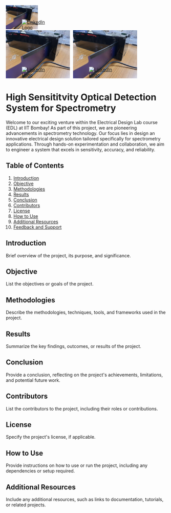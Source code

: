 
<div style="position: relative; width: 200px; height: auto;">
  <img src="https://github.com/imabhivaibhav/myproject/blob/main/spt1.jpg" alt="My LinkedIn Profile" style="width: 50%;">
  <a href="https://www.linkedin.com/in/imabhivaibhav" style="position: absolute; bottom: 0; left: 50%; transform: translateX(-50%);">
    <img src="https://upload.wikimedia.org/wikipedia/commons/c/ca/LinkedIn_logo_initials.png" alt="LinkedIn Logo" width="30">
  </a>
</div>
<div style="display: flex;">
  <div style="position: relative; width: 200px; margin-right: 10px;">
    <img src="https://github.com/imabhivaibhav/myproject/blob/main/spt1.jpg" alt="Image 1" style="width: 100%;">
    <a href="linkedin-profile-url" style="position: absolute; bottom: 5px; left: 50%; transform: translateX(-50%);">
      <img src="linkedin-logo-url" alt="LinkedIn Logo" width="30">
    </a>
  </div>
  <div style="position: relative; width: 200px; margin-right: 10px;">
    <img src="https://github.com/imabhivaibhav/myproject/blob/main/spt1.jpg" alt="Image 2" style="width: 100%;">
    <a href="linkedin-profile-url" style="position: absolute; bottom: 5px; left: 50%; transform: translateX(-50%);">
      <img src="linkedin-logo-url" alt="LinkedIn Logo" width="30">
    </a>
  </div>
  <!-- Add more divs for additional images -->
</div>






# High Sensititvity Optical Detection System for Spectrometry

Welcome to our exciting venture within the Electrical Design Lab course (EDL) at IIT Bombay! As part of this project, we are pioneering advancements in spectrometry technology. Our focus lies in design an innovative electrical design solution tailored specifically for spectrometry applications. Through hands-on experimentation and collaboration, we aim to engineer a system that excels in sensitivity, accuracy, and reliability.

## Table of Contents

1. [Introduction](#introduction)
2. [Objective](#objective)
3. [Methodologies](#methodologies)
4. [Results](#results)
5. [Conclusion](#conclusion)
6. [Contributors](#contributors)
7. [License](#license)
8. [How to Use](#how-to-use)
9. [Additional Resources](#additional-resources)
10. [Feedback and Support](#feedback-and-support)

## Introduction

Brief overview of the project, its purpose, and significance.

## Objective

List the objectives or goals of the project.

## Methodologies

Describe the methodologies, techniques, tools, and frameworks used in the project.

## Results

Summarize the key findings, outcomes, or results of the project.

## Conclusion

Provide a conclusion, reflecting on the project's achievements, limitations, and potential future work.

## Contributors

List the contributors to the project, including their roles or contributions.

## License

Specify the project's license, if applicable.

## How to Use

Provide instructions on how to use or run the project, including any dependencies or setup required.

## Additional Resources

Include any additional resources, such as links to documentation, tutorials, or related projects.



